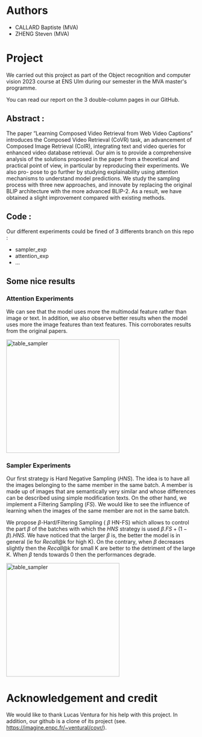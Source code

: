 # Authors
* CALLARD Baptiste (MVA)
* ZHENG Steven (MVA)

# Project

We carried out this project as part of the Object recognition and computer vision 2023 course at ENS Ulm during our semester in the MVA master's programme.

You can read our report on the 3 double-column pages in our GitHub.

## Abstract : 

The paper ”Learning Composed Video Retrieval from Web Video Captions” introduces the Composed Video Retrieval (CoVR) task, an advancement of Composed Image Retrieval (CoIR), integrating text and video queries for enhanced video database retrieval. Our aim is to provide a comprehensive analysis of the solutions proposed in the paper from a theoretical and practical point of view, in particular by reproducing their experiments. We also pro- pose to go further by studying explainability using attention mechanisms to understand model predictions. We study the sampling process with three new approaches, and innovate by replacing the original BLIP architecture with the more advanced BLIP-2. As a result, we have obtained a slight improvement compared with existing methods.

## Code : 

Our different experiments could be fined of 3 differents branch on this repo : 
* sampler_exp
* attention_exp
* ...

## Some nice results 

### Attention Experiments

We can see that the model uses more the multimodal feature rather than image or text. In addition, we also observe better results when the model uses more the image features than text features. This corroborates results from the original papers.

<img src="https://github.com/b-ptiste/Composed-Image-Retrieval/assets/75781257/8b3b0d36-a586-4d23-955e-2a38655807c8" width="300" alt="table_sampler">

### Sampler Experiments

Our first strategy is Hard Negative Sampling ($\textit{HNS}$). The idea is to have all the images belonging to the same member in the same batch. A member is made up of images that are semantically very similar and whose differences can be described using simple modification texts. On the other hand, we implement a Filtering Sampling ($\textit{FS}$). We would like to see the influence of learning when the images of the same member are not in the same batch. 

We propose $\beta$-Hard/Filtering Sampling ( $\beta$ HN-FS) which allows to control the part $\beta$ of the batches with which the $\textit{HNS}$ strategy is used $\beta .\textit{FS} + (1- \beta) . \textit{HNS}$. We have noticed that the larger $\beta$ is, the better the model is in general (ie for $Recall$@k for high K). On the contrary, when $\beta$ decreases slightly then the $Recall$@k for small K are better to the detriment of the large K. When $\beta$ tends towards 0 then the performances degrade. 

<img src="https://github.com/b-ptiste/Composed-Image-Retrieval/assets/75781257/e83c10c8-1746-4190-b157-132c92dbfbb6" width="300" alt="table_sampler">



# Acknowledgement and credit
We would like to thank Lucas Ventura for his help with this project. In addition, our github is a clone of its project (see. https://imagine.enpc.fr/~ventural/covr/).
